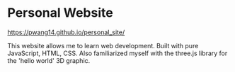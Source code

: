 # Personal Website

https://pwang14.github.io/personal_site/

This website allows me to learn web development. Built with pure JavaScript, HTML, CSS. Also familiarized myself with the three.js library for the 'hello world' 3D graphic.
